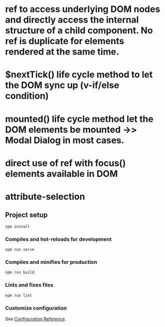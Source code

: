 # ref to access underlying DOM nodes and directly access the internal structure of a child component. No ref is duplicate for elements rendered at the same time.
# $nextTick() life cycle method to let the DOM sync up (v-if/else condition)
# mounted() life cycle method let the DOM elements be mounted ->> Modal Dialog in most cases.
# direct use of ref with focus() elements available in DOM
# attribute-selection

## Project setup
```
npm install
```

### Compiles and hot-reloads for development
```
npm run serve
```

### Compiles and minifies for production
```
npm run build
```

### Lints and fixes files
```
npm run lint
```

### Customize configuration
See [Configuration Reference](https://cli.vuejs.org/config/).
